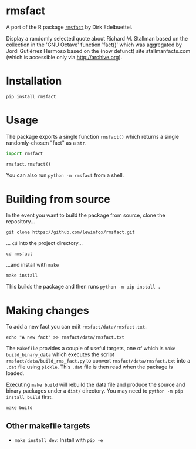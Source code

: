 # rmsfact

A port of the R package [`rmsfact`](https://cran.r-project.org/package=rmsfact) by Dirk Edelbuettel.

Display a randomly selected quote about Richard M. Stallman based on the collection in the 'GNU
Octave' function 'fact()' which was aggregated by Jordi Gutiérrez Hermoso based on the (now defunct)
site stallmanfacts.com (which is accessible only via <http://archive.org>).


# Installation

``` python
pip install rmsfact
```


# Usage

The package exports a single function `rmsfact()` which returns a single randomly-chosen "fact" as
a `str`.

```python
import rmsfact

rmsfact.rmsfact()
```

You can also run `python -m rmsfact` from a shell.


# Building from source

In the event you want to build the package from source, clone the repository...

```
git clone https://github.com/lewinfox/rmsfact.git
```

... `cd` into the project directory...

```
cd rmsfact
```

...and install with `make`

```
make install
```

This builds the package and then runs `python -m pip install .`


# Making changes

To add a new fact you can edit `rmsfact/data/rmsfact.txt`.

```
echo "A new fact" >> rmsfact/data/rmsfact.txt
```

The `Makefile` provides a couple of useful targets, one of which is `make build_binary_data` which
executes the script `rmsfact/data/build_rms_fact.py` to convert `rmsfact/data/rmsfact.txt` into a
`.dat` file using `pickle`. This `.dat` file is then read when the package is loaded.

Executing `make build` will rebuild the data file and produce the source and binary packages under
a `dist/` directory. You may need to `python -m pip install build` first.

```
make build
```

## Other makefile targets

* `make install_dev`: Install with `pip -e`
